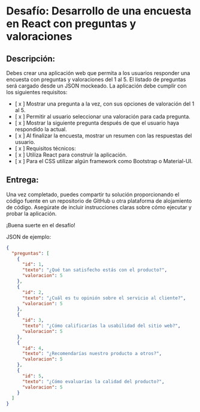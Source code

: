 # Desafío: Desarrollo de una encuesta en React con preguntas y valoraciones

## Descripción:

Debes crear una aplicación web que permita a los usuarios responder una encuesta con preguntas y valoraciones del 1 al 5. El listado de preguntas será cargado desde un JSON mockeado. La aplicación debe cumplir con los siguientes requisitos:

- [ x ] Mostrar una pregunta a la vez, con sus opciones de valoración del 1 al 5.
- [ x ] Permitir al usuario seleccionar una valoración para cada pregunta.
- [ x ] Mostrar la siguiente pregunta después de que el usuario haya respondido la actual.
- [ x ] Al finalizar la encuesta, mostrar un resumen con las respuestas del usuario.
- [ x ] Requisitos técnicos:
- [ x ] Utiliza React para construir la aplicación.
- [ x ] Para el CSS utilizar algún framework como Bootstrap o Material-UI.

## Entrega:

Una vez completado, puedes compartir tu solución proporcionando el código fuente en un repositorio de GitHub u otra plataforma de alojamiento de código. Asegúrate de incluir instrucciones claras sobre cómo ejecutar y probar la aplicación.

¡Buena suerte en el desafío!

JSON de ejemplo:

```json
{
  "preguntas": [
    {
      "id": 1,
      "texto": "¿Qué tan satisfecho estás con el producto?",
      "valoracion": 5
    },
    {
      "id": 2,
      "texto": "¿Cuál es tu opinión sobre el servicio al cliente?",
      "valoracion": 5
    },
    {
      "id": 3,
      "texto": "¿Cómo calificarías la usabilidad del sitio web?",
      "valoracion": 5
    },
    {
      "id": 4,
      "texto": "¿Recomendarías nuestro producto a otros?",
      "valoracion": 5
    },
    {
      "id": 5,
      "texto": "¿Cómo evaluarías la calidad del producto?",
      "valoracion": 5
    }
  ]
}
```
